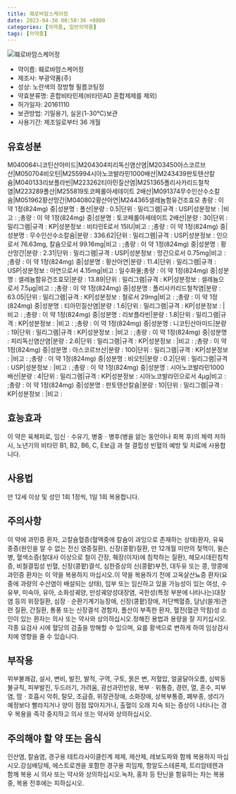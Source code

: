 ```yaml
---
title: 훼로바맘스케어정
date: 2023-04-30 00:50:36 +0800
categories: [의약품, 일반의약품]
tags: [의약품]
---
```

![훼로바맘스케어정](https://nedrug.mfds.go.kr/pbp/cmn/itemImageDownload/148612789757500117)

- 약이름: 훼로바맘스케어정
- 제조사: 부광약품(주)
- 성상: 노란색의 장방형 필름코팅정
- 약효분류명: 혼합비타민제(비타민AD 혼합제제를 제외)
- 허가일자: 20161110
- 보관방법: 기밀용기, 실온(1-30℃)보관
- 사용기간: 제조일로부터 36 개월
## 유효성분
M040064니코틴산아미드|M204304피리독신염산염|M203450아스코르브산|M050704비오틴|M255994시아노코발라민1000배산|M243439판토텐산칼슘|M040133리보플라빈|M223262티아민질산염|M251365폴리사카리드철착염|M223289폴산|M255819토코페롤아세테이트 2배산|M091374무수인산수소칼슘|M051962황산망간|M040802황산아연|M244365셀레늄함유건조효모
총량 : 이 약 1정(824mg) 중|성분명 : 폴산|분량 : 0.5|단위 : 밀리그램|규격 : USP|성분정보 : |비고 : ;총량 : 이 약 1정(824mg) 중|성분명 : 토코페롤아세테이트 2배산|분량 : 30|단위 : 밀리그램|규격 : KP|성분정보 : 비타민E로서 15IU|비고 : ;총량 : 이 약 1정(824mg) 중|성분명 : 무수인산수소칼슘|분량 : 336.62|단위 : 밀리그램|규격 : USP|성분정보 : 인으로서 76.63mg, 칼슘으로서 99.16mg|비고 : ;총량 : 이 약 1정(824mg) 중|성분명 : 황산망간|분량 : 2.31|단위 : 밀리그램|규격 : USP|성분정보 : 망간으로서 0.75mg|비고 : ;총량 : 이 약 1정(824mg) 중|성분명 : 황산아연|분량 : 11.4|단위 : 밀리그램|규격 : USP|성분정보 : 아연으로서 4.15mg|비고 : 일수화물;총량 : 이 약 1정(824mg) 중|성분명 : 셀레늄함유건조효모|분량 : 13.89|단위 : 밀리그램|규격 : KP|성분정보 : 셀레늄으로서 7.5μg|비고 : ;총량 : 이 약 1정(824mg) 중|성분명 : 폴리사카리드철착염|분량 : 63.05|단위 : 밀리그램|규격 : KP|성분정보 : 철로서 29mg|비고 : ;총량 : 이 약 1정(824mg) 중|성분명 : 티아민질산염|분량 : 1.6|단위 : 밀리그램|규격 : KP|성분정보 : |비고 : ;총량 : 이 약 1정(824mg) 중|성분명 : 리보플라빈|분량 : 1.8|단위 : 밀리그램|규격 : KP|성분정보 : |비고 : ;총량 : 이 약 1정(824mg) 중|성분명 : 니코틴산아미드|분량 : 19|단위 : 밀리그램|규격 : KP|성분정보 : |비고 : ;총량 : 이 약 1정(824mg) 중|성분명 : 피리독신염산염|분량 : 2.6|단위 : 밀리그램|규격 : KP|성분정보 : |비고 : ;총량 : 이 약 1정(824mg) 중|성분명 : 아스코르브산|분량 : 100|단위 : 밀리그램|규격 : KP|성분정보 : |비고 : ;총량 : 이 약 1정(824mg) 중|성분명 : 비오틴|분량 : 0.2|단위 : 밀리그램|규격 : USP|성분정보 : |비고 : ;총량 : 이 약 1정(824mg) 중|성분명 : 시아노코발라민1000배산|분량 : 4|단위 : 밀리그램|규격 : KP|성분정보 : 시아노코발라민으로서 4μg|비고 : ;총량 : 이 약 1정(824mg) 중|성분명 : 판토텐산칼슘|분량 : 10|단위 : 밀리그램|규격 : KP|성분정보 : |비고 :
## 효능효과
이 약은 육체피로, 임신ㆍ수유기, 병중ㆍ병후(병을 앓는 동안이나 회복 후)의 체력 저하 시, 노년기의 비타민 B1, B2, B6, C, E보급 과 철 결핍성 빈혈의 예방 및 치료에 사용합니다.
## 사용법
만 12세 이상 및 성인 1회 1정씩, 1일 1회 복용합니다.
## 주의사항
이 약에 과민증 환자, 고칼슘혈증(혈액중에 칼슘이 과잉으로 존재하는 상태)환자, 유육종증(원인을 알 수 없는 전신 염증질환), 신장(콩팥)질환, 만 12개월 미만의 젖먹이, 윌슨병, 혈색소증(철대사 이상으로 철이 간장, 췌장(이자)에 침착하는 질환), 헤모시데린침착증, 비철결핍성 빈혈, 신장(콩팥)결석, 심한증상의 신(콩팥)부전, 대두유 또는 콩, 땅콩에 과민증 환자는 이 약을 복용하지 마십시오.이 약을 복용하기 전에 고옥살산뇨증 환자(요중에 과량의 수산염이 배설되는 상태), 임부 또는 임신하고 있을 가능성이 있는 여성, 수유부, 미숙아, 유아, 소화성궤양, 만성궤양성대장염, 국한성(특정 부분에 나타나는)대장염 등의 위장질환, 심장ㆍ순환기계기능장애, 신장(콩팥)장애, 저단백혈증, 담낭(쓸개)관련 질환, 간질환, 통풍 또는 신장결석 경험자, 폴산이 부족한 환자, 혈전(혈관 막힘)성 소인이 있는 환자는 의사 또는 약사와 상의하십시오.정해진 용법과 용량을 잘 지키십시오.각종 요검사 시에 혈당의 검출을 방해할 수 있으며, 요를 황색으로 변하게 하여 임상검사치에 영향을 줄 수 있습니다.
## 부작용
위부불쾌감, 설사, 변비, 발진, 발적, 구역, 구토, 묽은 변, 저혈압, 얼굴달아오름, 심박동불규칙, 피부발진, 두드러기, 가려움, 광선과민반응, 복부ㆍ위통증, 경련, 열, 혼수, 피부염, 땀ㆍ호흡시 악취, 탈모, 조급증, 위장관장애, 소화장애, 상복부통증, 폐부종, 생리가 예정보다 빨라지거나 양이 점점 많아지거나, 출혈이 오래 지속 되는 증상이 나타나는 경우 복용을 즉각 중지하고 의사 또는 약사와 상의하십시오.
## 주의해야 할 약 또는 음식
인산염, 칼슘염, 경구용 테트라사이클린계 제제, 제산제, 레보도파와 함께 복용하지 마십시오.강심배당체, 에스트로겐을 포함한 경구용 피임제, 항알도스테론제, 트리암테렌과 함께 복용 시 의사 또는 약사와 상의하십시오.녹차, 홍차 등 탄닌을 함유하는 차는 복용 중, 복용 전후에는 피하십시오.
